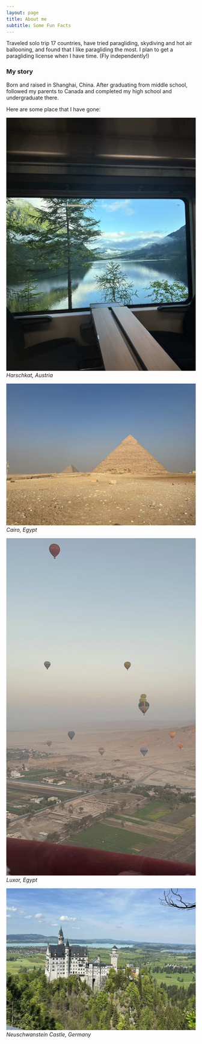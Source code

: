 ```yaml
---
layout: page
title: About me
subtitle: Some Fun Facts
---
```

Traveled solo trip 17 countries, have tried paragliding, skydiving and hot air ballooning, and found that I like paragliding the most. I plan to get a paragliding license when I have time. (Fly independently!)


### My story
Born and raised in Shanghai, China. After graduating from middle school, followed my parents to Canada and completed my high school and undergraduate there.

Here are some place that I have gone:

![aus](https://raw.githubusercontent.com/endElder/endElder.github.io/master/assets/img/aus.JPG)  
*Harschkat, Austria*

![egy](https://raw.githubusercontent.com/endElder/endElder.github.io/master/assets/img/egy.JPG)
*Cairo, Egypt*

![egy2](https://raw.githubusercontent.com/endElder/endElder.github.io/master/assets/img/egy2.JPG)
*Luxor, Egypt*

![gen](https://raw.githubusercontent.com/endElder/endElder.github.io/master/assets/img/gen.JPG)
*Neuschwanstein Castle, Germany*


